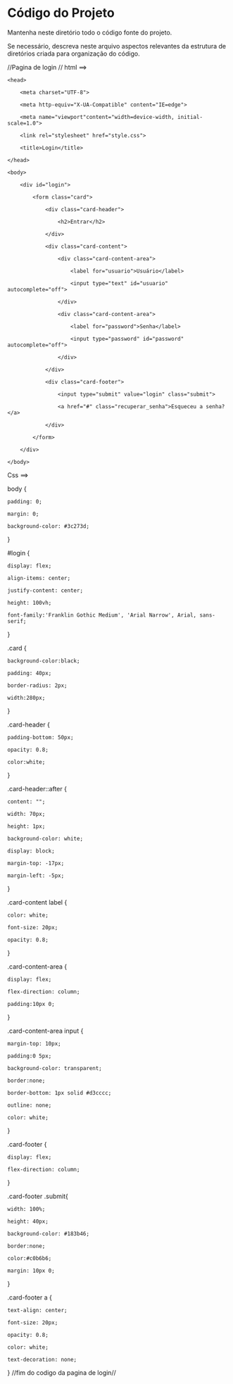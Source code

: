 # Código do Projeto

Mantenha neste diretório todo o código fonte do projeto. 

Se necessário, descreva neste arquivo aspectos relevantes da estrutura de diretórios criada para organização do código.

//Pagina de login //
html ==>
<!DOCTYPE html>

<html lang="pt-br">

    <head>

        <meta charset="UTF-8">

        <meta http-equiv="X-UA-Compatible" content="IE=edge">

        <meta name="viewport"content="width=device-width, initial-scale=1.0">

        <link rel="stylesheet" href="style.css">

        <title>Login</title>

    </head>

    <body>

        <div id="login">

            <form class="card">

                <div class="card-header">

                    <h2>Entrar</h2>

                </div>

                <div class="card-content">

                    <div class="card-content-area">

                        <label for="usuario">Usuário</label>

                        <input type="text" id="usuario" autocomplete="off">

                    </div>

                    <div class="card-content-area">

                        <label for="password">Senha</label>

                        <input type="password" id="password" autocomplete="off">

                    </div>

                </div>

                <div class="card-footer">

                    <input type="submit" value="login" class="submit">

                    <a href="#" class="recuperar_senha">Esqueceu a senha?</a>

                </div>

            </form>

        </div>

    </body>

</html>



 Css ==>
 
 
 body {

    padding: 0;

    margin: 0;

    background-color: #3c273d;

}

#login {

    display: flex;

    align-items: center;

    justify-content: center;

    height: 100vh;

    font-family:'Franklin Gothic Medium', 'Arial Narrow', Arial, sans-serif;

}

.card {

    background-color:black;

    padding: 40px;

    border-radius: 2px;

    width:280px;

}

.card-header {

    padding-bottom: 50px;

    opacity: 0.8;

    color:white;

}

.card-header::after {

    content: "";

    width: 70px;

    height: 1px;

    background-color: white;

    display: block;

    margin-top: -17px;

    margin-left: -5px;

}

.card-content label {

    color: white;

    font-size: 20px;

    opacity: 0.8;

}

.card-content-area {

    display: flex;

    flex-direction: column;

    padding:10px 0;

}

.card-content-area input {

    margin-top: 10px;

    padding:0 5px;

    background-color: transparent;

    border:none;

    border-bottom: 1px solid #d3cccc;

    outline: none;

    color: white;

}

.card-footer {

    display: flex;

    flex-direction: column;

}

.card-footer .submit{

    width: 100%;

    height: 40px;

    background-color: #183b46;

    border:none;

    color:#c0b6b6;

    margin: 10px 0;

}

.card-footer a {

    text-align: center;

    font-size: 20px;

    opacity: 0.8;

    color: white;

    text-decoration: none;

}
//fim do codigo da pagina de login// 
 
